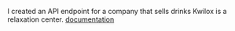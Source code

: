 I created an API endpoint for a company that sells drinks
Kwilox is a relaxation center.
[documentation](https://documenter.getpostman.com/view/19323610/UVeNkN83)
